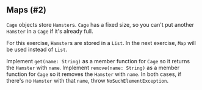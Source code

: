 ## Maps (#2)

`Cage` objects store `Hamster`s. `Cage` has a fixed size, so you can't put
another `Hamster` in a `Cage` if it's already full.

For this exercise, `Hamster`s are stored in a `List`. In the next exercise,
`Map` will be used instead of `List`.

Implement `get(name: String)` as a member function for `Cage` so it returns the
`Hamster` with `name`. Implement `remove(name: String)` as a member function
for `Cage` so it removes the `Hamster` with `name`. In both cases, if there's
no `Hamster` with that `name`, throw `NoSuchElementException`.
